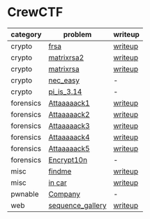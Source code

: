 # CrewCTF

category | problem | writeup
--- | --- | ---
crypto | [frsa](crypto/frsa) | [writeup](crypto/frsa/writeup.md)
crypto | [matrixrsa2](crypto/matrixrsa2) | [writeup](crypto/matrixrsa2/writeup.md)
crypto | [matrixrsa](crypto/matrixrsa) | [writeup](crypto/matrixrsa/writeup.md)
crypto | [nec_easy](crypto/nec_easy) | -
crypto | [pi_is_3.14](crypto/pi_is_3.14) | -
forensics | [Attaaaaack1](forensics/Attaaaaack1) | [writeup](forensics/Attaaaaack1/writeup.md)
forensics | [Attaaaaack2](forensics/Attaaaaack2) | [writeup](forensics/Attaaaaack2/writeup.md)
forensics | [Attaaaaack3](forensics/Attaaaaack3) | [writeup](forensics/Attaaaaack3/writeup.md)
forensics | [Attaaaaack4](forensics/Attaaaaack4) | [writeup](forensics/Attaaaaack4/writeup.md)
forensics | [Attaaaaack5](forensics/Attaaaaack5) | [writeup](forensics/Attaaaaack5/writeup.md)
forensics | [Encrypt10n](forensics/Encrypt10n) | -
misc | [findme](misc/findme) | [writeup](misc/findme/writeup.md)
misc | [in car](misc/in%20car) | [writeup](misc/in%20car/writeup.md)
pwnable | [Company](pwnable/Company) | -
web | [sequence_gallery](web/sequence_gallery) | [writeup](web/sequence_gallery/writeup.md)
